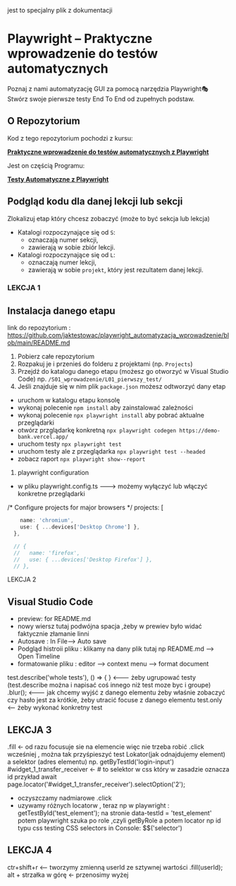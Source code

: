 jest to specjalny plik z dokumentacji

# Playwright – Praktyczne wprowadzenie do testów automatycznych

Poznaj z nami automatyzację GUI za pomocą narzędzia Playwright🎭  
Stwórz swoje pierwsze testy End To End od zupełnych podstaw.

## O Repozytorium

Kod z tego repozytorium pochodzi z kursu:

[**Praktyczne wprowadzenie do testów automatycznych z Playwright**](https://jaktestowac.pl/course/playwright-wprowadzenie/)

Jest on częścią Programu:

[**Testy Automatyczne z Playwright**](https://jaktestowac.pl/playwright)

## Podgląd kodu dla danej lekcji lub sekcji

Zlokalizuj etap który chcesz zobaczyć (może to być sekcja lub lekcja)
- Katalogi rozpoczynające się od `S`:
  - oznaczają numer sekcji,
  - zawierają w sobie zbiór lekcji.
- Katalogi rozpoczynające się od `L`:
  - oznaczają numer lekcji,
  - zawierają w sobie `projekt`, który jest rezultatem danej lekcji.

### LEKCJA 1

## Instalacja danego etapu
 link do repozytorium : https://github.com/jaktestowac/playwright_automatyzacja_wprowadzenie/blob/main/README.md

1. Pobierz całe repozytorium
2. Rozpakuj je i przenieś do folderu z projektami (np. `Projects`)
3. Przejdź do katalogu danego etapu (możesz go otworzyć w Visual Studio Code) np. `/S01_wprowadzenie/L01_pierwszy_test/`
4. Jeśli znajduje się w nim plik `package.json` możesz odtworzyć dany etap
  - uruchom w katalogu etapu konsolę 
  - wykonaj polecenie `npm install` aby zainstalować zależności
  - wykonaj polecenie `npx playwright install` aby pobrać aktualne przeglądarki
  - otwórz przglądarkę konkretną  `npx playwright codegen https://demo-bank.vercel.app/`
  - uruchom testy `npx playwright test`
  - uruchom testy ale z przeglądarka `npx playwright test --headed`
  - zobacz raport `npx playwright show--report`


1. playwright configuration 
- w pliku playwright.config.ts ---> możemy wyłączyć lub włączyć konkretne przeglądarki

 /* Configure projects for major browsers */
  projects: [
  ```javascript  {
      name: 'chromium',
      use: { ...devices['Desktop Chrome'] },
    },

    // {
    //   name: 'firefox',
    //   use: { ...devices['Desktop Firefox'] },
    // },
```



LEKCJA 2

## Visual Studio Code
- preview: for README.md
- nowy wiersz tutaj podwójna spacja ,żeby w prewiev było widać faktycznie złamanie linni
- Autosave : In File--> Auto save
- Podgląd histroii pliku : klikamy na dany plik tutaj np README.md --> Open Timeline
- formatowanie pliku : editor --> context menu --> format document

test.describe('whole tests'), () => { } <--- żeby ugrupować testy (test.describe można i napisać coś innego niż test moze byc i groupe)
.blur(); <--- jak chcemy wyjść z danego elementu żeby właśnie zobaczyć czy hasło jest za krótkie, żeby utracić focuse z danego elementu
test.only <-- żeby wykonać konkretny test


## LEKCJA 3

.fill <- od razu focusuje sie na elemencie więc nie trzeba robić .click wcześniej , można tak przyśpieszyć test 
Lokator(jak odnajdujemy element) a selektor (adres elementu) np. getByTestId('login-input')
#widget_1_transfer_receiver <- # to selektor w css który w zasadzie oznacza id przykład  await page.locator('#widget_1_transfer_receiver').selectOption('2');
- oczyszczamy nadmiarowe .click
- uzywamy różnych locatorw , teraz np 
w playwright :  getTestById('test_element');
na stronie data-testId = 'test_element'
potem playwright szuka po role ,czyli getByRole a potem locator np id  typu css
testing CSS selectors in Console: $$('selector')


## LEKCJA 4

ctr+shift+r <-- tworzymy zmienną userId ze sztywnej wartości .fill(userId);
alt + strzałka w górę <- przenosimy wyżej